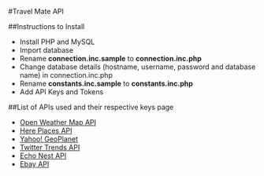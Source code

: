 #Travel Mate API

##Instructions to Install
+ Install PHP and MySQL
+ Import database
+ Rename **connection.inc.sample** to **connection.inc.php**
+ Change database details (hostname, username, password and database name) in connection.inc.php
+ Rename **constants.inc.sample** to **constants.inc.php**
+ Add API Keys and Tokens

##List of APIs used and their respective keys page
+ [Open Weather Map API](http://openweathermap.org/appid)
+ [Here Places API](https://developer.here.com/api-explorer/rest/places-search)
+ [Yahoo! GeoPlanet](https://developer.yahoo.com/geo/geoplanet/)
+ [Twitter Trends API](https://dev.twitter.com/rest/reference/get/trends/place)
+ [Echo Nest API](http://developer.echonest.com/account/register)
+ [Ebay API](http://developer.ebay.com/Devzone/finding/CallRef/findItemsByKeywords.html)

